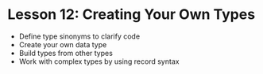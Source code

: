 # Lesson 12: Creating Your Own Types

- Define type sinonyms to clarify code
- Create your own data type
- Build types from other types
- Work with complex types by using record syntax